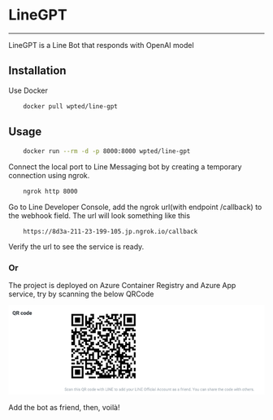 # LineGPT
---

LineGPT is a Line Bot that responds with OpenAI model

## Installation

Use Docker

```bash
    docker pull wpted/line-gpt
```

## Usage

```bash
    docker run --rm -d -p 8000:8000 wpted/line-gpt
```

Connect the local port to Line Messaging bot by creating a temporary connection using ngrok.

```bash
    ngrok http 8000
```

Go to Line Developer Console, add the ngrok url(with endpoint /callback) to the webhook field.
The url will look something like this

```text
    https://8d3a-211-23-199-105.jp.ngrok.io/callback
```

Verify the url to see the service is ready.


### Or
The project is deployed on Azure Container Registry and Azure App service, try by scanning the below QRCode

![](LineGPT.png)

Add the bot as friend, then, voilà!






